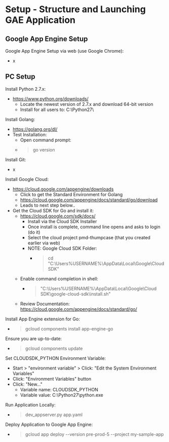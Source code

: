 Setup - Structure and Launching GAE Application
===============================================

Google App Engine Setup
-----------------------

Google App Engine Setup via web (use Google Chrome):
* x

PC Setup
--------

Install Python 2.7.x:
* https://www.python.org/downloads/
  * Locate the newest version of 2.7.x and download 64-bit version
  * Install for all users to: C:\Python27\

Install Golang:
* https://golang.org/dl/
* Test Installation:
  * Open command prompt:
  * > go version

Install Git:
* x

Install Google Cloud:
* https://cloud.google.com/appengine/downloads
  * Click to get the Standard Environment for Golang
  * https://cloud.google.com/appengine/docs/standard/go/download
  * Leads to next step below..
* Get the Cloud SDK for Go and install it:
  * https://cloud.google.com/sdk/docs/
    * Install via the Cloud SDK Installer
    * Once install is complete, command line opens and asks to login (do it)
    * Select the cloud project pmd-thumpcase (that you created earlier via web)
    * NOTE: Google Cloud SDK Folder:
      * > cd "C:\Users\%USERNAME%\AppData\Local\Google\Cloud SDK"
  * Enable command completion in shell:
    * > "C:\Users\%USERNAME%\AppData\Local\Google\Cloud SDK\google-cloud-sdk\install.sh"
  * Review Documentation: https://cloud.google.com/appengine/docs/standard/go/

Install App Engine extension for Go:
* > gcloud components install app-engine-go

Ensure you are up-to-date:
* > gcloud components update

Set CLOUDSDK_PYTHON Environment Variable:
* Start > "environment variable" > Click: "Edit the System Environment Variables"
* Click: "Environment Variables" button
* Click: "New..."
  * Variable name: CLOUDSDK_PYTHON
  * Variable value: C:\Python27\python.exe

Run Application Locally:
* > dev_appserver.py app.yaml

Deploy Application to Google App Engine:
* > gcloud app deploy --version pre-prod-5 --project my-sample-app
